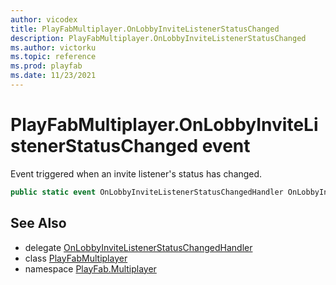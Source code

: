 ```yaml
---
author: vicodex
title: PlayFabMultiplayer.OnLobbyInviteListenerStatusChanged
description: PlayFabMultiplayer.OnLobbyInviteListenerStatusChanged
ms.author: victorku
ms.topic: reference
ms.prod: playfab
ms.date: 11/23/2021
---
```


# PlayFabMultiplayer.OnLobbyInviteListenerStatusChanged event

Event triggered when an invite listener's status has changed.

```csharp
public static event OnLobbyInviteListenerStatusChangedHandler OnLobbyInviteListenerStatusChanged;
```

## See Also

* delegate [OnLobbyInviteListenerStatusChangedHandler](../PlayFabMultiplayer.OnLobbyInviteListenerStatusChangedHandler.md)
* class [PlayFabMultiplayer](../PlayFabMultiplayer.md)
* namespace [PlayFab.Multiplayer](../../PlayFabMultiplayerSDK.md)

